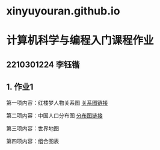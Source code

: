 # xinyuyouran.github.io
# 计算机科学与编程入门课程作业
## 2210301224 李钰锴
## 1. 作业1
第一项内容：红楼梦人物关系图
[关系图链接](http://xinyuyouran.github.io/关系图-红楼梦.html)

第二项内容：中国人口分布图
[分布图链接](http://xinyuyouran.github.io/中国各省人口分布图.html)

第三项内容：世界地图

第四项内容：组合图表
